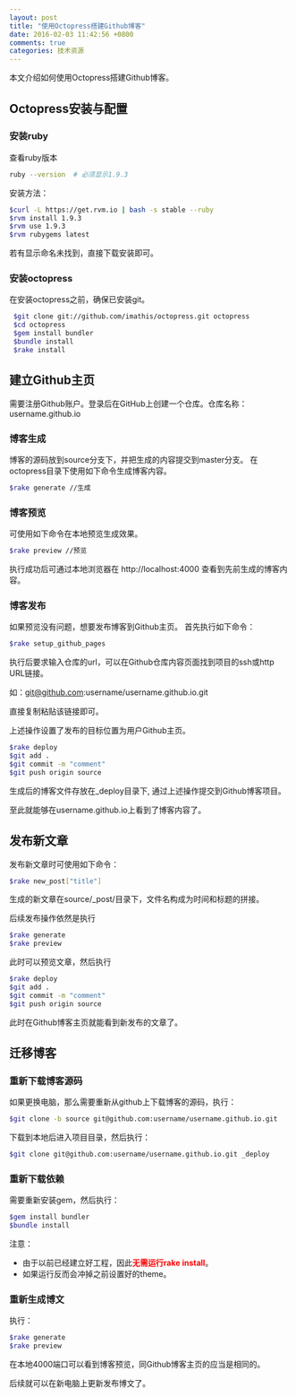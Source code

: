 ```yaml
---
layout: post
title: "使用Octopress搭建Github博客"
date: 2016-02-03 11:42:56 +0800
comments: true
categories: 技术资源
---
```

本文介绍如何使用Octopress搭建Github博客。
<!--more-->

## Octopress安装与配置

### 安装ruby

查看ruby版本

~~~bash
ruby --version  # 必须显示1.9.3
~~~

安装方法：

~~~bash
$curl -L https://get.rvm.io | bash -s stable --ruby
$rvm install 1.9.3
$rvm use 1.9.3
$rvm rubygems latest
~~~

若有显示命名未找到，直接下载安装即可。

### 安装octopress

在安装octopress之前，确保已安装git。

~~~bash
 $git clone git://github.com/imathis/octopress.git octopress
 $cd octopress
 $gem install bundler
 $bundle install
 $rake install
~~~

## 建立Github主页

需要注册Github账户。登录后在GitHub上创建一个仓库。仓库名称：username.github.io

### 博客生成
博客的源码放到source分支下，并把生成的内容提交到master分支。
在octopress目录下使用如下命令生成博客内容。

~~~bash
$rake generate //生成
~~~


### 博客预览

可使用如下命令在本地预览生成效果。

~~~bash
$rake preview //预览
~~~

执行成功后可通过本地浏览器在 http://localhost:4000 查看到先前生成的博客内容。

### 博客发布
如果预览没有问题，想要发布博客到Github主页。
首先执行如下命令：

~~~bash
$rake setup_github_pages
~~~

执行后要求输入仓库的url，可以在Github仓库内容页面找到项目的ssh或http URL链接。

如：git@github.com:username/username.github.io.git


直接复制粘贴该链接即可。

上述操作设置了发布的目标位置为用户Github主页。

~~~bash
$rake deploy 
$git add .
$git commit -m "comment"
$git push origin source
~~~
生成后的博客文件存放在_deploy目录下, 通过上述操作提交到Github博客项目。

至此就能够在username.github.io上看到了博客内容了。

## 发布新文章

发布新文章时可使用如下命令：

~~~bash
$rake new_post["title"]
~~~

生成的新文章在source/_post/目录下，文件名构成为时间和标题的拼接。

后续发布操作依然是执行

~~~bash
$rake generate
$rake preview
~~~

此时可以预览文章，然后执行

~~~bash
$rake deploy 
$git add .
$git commit -m "comment"
$git push origin source
~~~

此时在Github博客主页就能看到新发布的文章了。

## 迁移博客

### 重新下载博客源码

如果更换电脑，那么需要重新从github上下载博客的源码，执行：

```bash
$git clone -b source git@github.com:username/username.github.io.git
```

下载到本地后进入项目目录，然后执行：

```bash
$git clone git@github.com:username/username.github.io.git _deploy
```

### 重新下载依赖

需要重新安装gem，然后执行：

```bash
$gem install bundler
$bundle install
```

注意：

- 由于以前已经建立好工程，因此<b><font color=red>无需运行rake install</font></b>。
- 如果运行反而会冲掉之前设置好的theme。

### 重新生成博文

执行：

```bash
$rake generate
$rake preview
```

在本地4000端口可以看到博客预览，同Github博客主页的应当是相同的。

后续就可以在新电脑上更新发布博文了。
